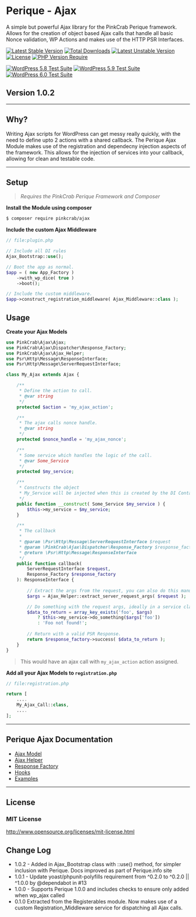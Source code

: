 # Perique - Ajax

A simple but powerful Ajax library for the PinkCrab Perique framework. Allows for the creation of object based Ajax calls that handle all basic Nonce validation, WP Actions and makes use of the HTTP PSR Interfaces.

[![Latest Stable Version](http://poser.pugx.org/pinkcrab/ajax/v)](https://packagist.org/packages/pinkcrab/ajax) [![Total Downloads](http://poser.pugx.org/pinkcrab/ajax/downloads)](https://packagist.org/packages/pinkcrab/ajax) [![Latest Unstable Version](http://poser.pugx.org/pinkcrab/ajax/v/unstable)](https://packagist.org/packages/pinkcrab/ajax) [![License](http://poser.pugx.org/pinkcrab/ajax/license)](https://packagist.org/packages/pinkcrab/ajax) [![PHP Version Require](http://poser.pugx.org/pinkcrab/ajax/require/php)](https://packagist.org/packages/pinkcrab/ajax)

[![WordPress 5.8 Test Suite](https://github.com/Pink-Crab/Perique-Ajax/actions/workflows/WP_5_8.yaml/badge.svg?branch=master)](https://github.com/Pink-Crab/Perique-Ajax/actions/workflows/WP_5_8.yaml)
[![WordPress 5.9 Test Suite](https://github.com/Pink-Crab/Perique-Ajax/actions/workflows/WP_5_9.yaml/badge.svg?branch=master)](https://github.com/Pink-Crab/Perique-Ajax/actions/workflows/WP_5_9.yaml)
[![WordPress 6.0 Test Suite](https://github.com/Pink-Crab/Perique-Ajax/actions/workflows/WP_6_0.yaml/badge.svg?branch=master)](https://github.com/Pink-Crab/Perique-Ajax/actions/workflows/WP_6_0.yaml)

## Version 1.0.2 ##

****

## Why? ##
Writing Ajax scripts for WordPress can get messy really quickly, with the need to define upto 2 actions with a shared callback. The Perique Ajax Module makes use of the registration and dependecny injection aspects of the framework. This allows for the injection of services into your callback, allowing for clean and testable code.

****

## Setup ##

>*Requires the PinkCrab Perique Framework and Composer*

**Install the Module using composer**
```bash 
$ composer require pinkcrab/ajax
```
**Include the custom Ajax Middleware**
```php
// file:plugin.php

// Include all DI rules
Ajax_Bootstrap::use();

// Boot the app as normal.
$app = ( new App_Factory )      
    ->with_wp_dice( true )
    ->boot();

// Include the custom middleware.
$app->construct_registration_middleware( Ajax_Middleware::class );
```
## Usage ##

**Create your Ajax Models**
```php
use PinkCrab\Ajax\Ajax;
use PinkCrab\Ajax\Dispatcher\Response_Factory;
use PinkCrab\Ajax\Ajax_Helper;
use Psr\Http\Message\ResponseInterface;
use Psr\Http\Message\ServerRequestInterface;

class My_Ajax extends Ajax {

    /**
     * Define the action to call.
     * @var string
     */
    protected $action = 'my_ajax_action';

    /**
     * The ajax calls nonce handle.
     * @var string
     */
    protected $nonce_handle = 'my_ajax_nonce';

    /** 
     * Some service which handles the logic of the call.
     * @var Some_Service 
     */
    protected $my_service;

    /**
     * Constructs the object
     * My_Service will be injected when this is created by the DI Container
     */
    public function __construct( Some_Service $my_service ) {
        $this->my_service = $my_service;
    }

    /**
     * The callback
     *
     * @param \Psr\Http\Message\ServerRequestInterface $request
     * @param \PinkCrab\Ajax\Dispatcher\Response_Factory $response_factory
     * @return \Psr\Http\Message\ResponseInterface
     */
    public function callback(
        ServerRequestInterface $request,
        Response_Factory $response_factory
    ): ResponseInterface {
        
        // Extract the args from the request, you can also do this manually
        $args = Ajax_Helper::extract_server_request_args( $request );

        // Do something with the request args, ideally in a service class
        $data_to_return = array_key_exists('foo', $args)
            ? $this->my_service->do_something($args['foo'])
            : 'Foo not found!';
        
        // Return with a valid PSR Response. 
        return $response_factory->success( $data_to_return );
    }
}

```
> This would have an ajax call with `my_ajax_action` action assigned. 

**Add all your Ajax Models to `registration.php`**
```php
// file:registration.php

return [
    ....
    My_Ajax_Call::class,
    ....
];
```

****

## Perique Ajax Documentation
* [Ajax Model](docs/Ajax_Model.md)
* [Ajax Helper](docs/Ajax_Helper.md)
* [Response Factory](docs/Response_Factory.md)
* [Hooks](docs/Hooks.md)
* [Examples](docs/Examples.md)

***


## License ##

### MIT License ###
http://www.opensource.org/licenses/mit-license.html  

## Change Log ##
* 1.0.2 - Added in Ajax_Bootstrap class with ::use() method, for simpler inclusion with Perique. Docs improved as part of Perique.info site
* 1.0.1 - Update yoast/phpunit-polyfills requirement from ^0.2.0 to ^0.2.0 || ^1.0.0 by @dependabot in #13
* 1.0.0 - Supports Perique 1.0.0 and includes checks to ensure only added when wp_ajax called
* 0.1.0 Extracted from the Registerables module. Now makes use of a custom Registration_Middleware service for dispatching all Ajax calls.

